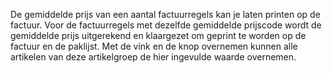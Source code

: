 De gemiddelde prijs van een aantal factuurregels kan je laten printen op de factuur. Voor de factuurregels met dezelfde gemiddelde prijscode wordt de gemiddelde prijs uitgerekend en klaargezet om geprint te worden op de factuur en de paklijst. Met de vink en de knop overnemen kunnen alle artikelen van deze artikelgroep de hier ingevulde waarde overnemen.